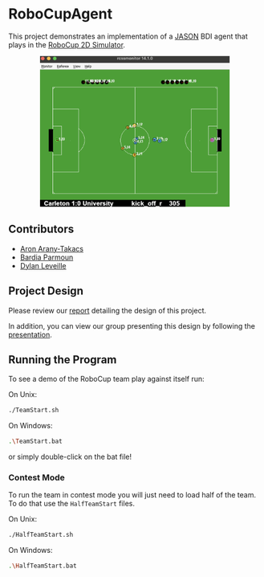 # RoboCupAgent

This project demonstrates an implementation of a [JASON](https://jason-lang.github.io/) BDI agent that plays in the [RoboCup 2D Simulator](https://ssim.robocup.org/).

<p align="center">
    <img src="documents/figures/robocup_example.png" height=300>
</p>

## Contributors
- [Aron Arany-Takacs](https://github.com/aranyszivu)
- [Bardia Parmoun](https://github.com/bardia-p)
- [Dylan Leveille](https://github.com/DylanLeveille)

## Project Design

Please review our [report](documents/Robocup_Report.pdf) detailing the design of this project.

In addition, you can view our group presenting this design by following the [presentation](documents/RobocupPresentation.pdf).

## Running the Program

To see a demo of the RoboCup team play against itself run:

On Unix:
```bash
./TeamStart.sh
```

On Windows:
```bash
.\TeamStart.bat
```

or simply double-click on the bat file!

### Contest Mode
To run the team in contest mode you will just need to load half of the team. To do that use the `HalfTeamStart` files.

On Unix:
```bash
./HalfTeamStart.sh
```

On Windows:
```bash
.\HalfTeamStart.bat
```